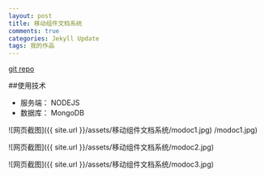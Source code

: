 ```yaml
---
layout: post
title: 移动组件文档系统
comments: true
categories: Jekyll Update
tags: 我的作品
---
```


[git repo](https://github.com/mo-doc/mo-server-ex)


##使用技术

- 服务端： NODEJS
- 数据库： MongoDB



![网页截图]({{ site.url }}/assets/移动组件文档系统/modoc1.jpg)
/modoc1.jpg)

![网页截图]({{ site.url }}/assets/移动组件文档系统/modoc2.jpg)

![网页截图]({{ site.url }}/assets/移动组件文档系统/modoc3.jpg)








